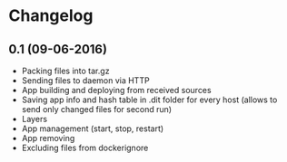 # Changelog

## 0.1 (09-06-2016)
- Packing files into tar.gz
- Sending files to daemon via HTTP
- App building and deploying from received sources
- Saving app info and hash table in .dit folder for every host (allows to send only changed files for second run)
- Layers
- App management (start, stop, restart)
- App removing
- Excluding files from dockerignore
